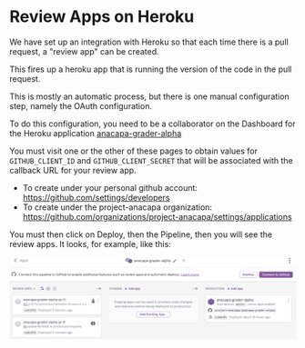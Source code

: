 # Review Apps on Heroku

We have set up an integration with Heroku so that each time there is a pull request, a "review app" can be created.

This fires up a heroku app that is running the version of the code in the pull request.

This is mostly an automatic process, but there is one manual configuration step, namely the OAuth configuration.

To do this configuration, you need to be a collaborator on the Dashboard for the Heroku application [anacapa-grader-alpha](https://dashboard.heroku.com/apps/anacapa-grader-alpha/resources)

You must visit one or the other of these pages to obtain values for `GITHUB_CLIENT_ID` and `GITHUB_CLIENT_SECRET` that will be associated with the callback URL for your review app.

* To create under your personal github account: https://github.com/settings/developers
* To create under the project-anacapa organization: https://github.com/organizations/project-anacapa/settings/applications

You must then click on Deploy, then the Pipeline, then you will see the review apps.  It looks, for example, like this:

![Review Apps Example](/INSTRUCTIONS/IMAGES/review-app-example.png "Example Review App Dashboard")

